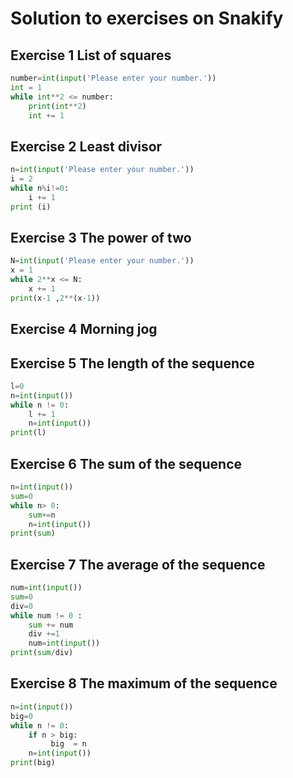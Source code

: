 # Solution to exercises on Snakify 
## Exercise 1 List of squares
```.py
number=int(input('Please enter your number.'))
int = 1
while int**2 <= number:
    print(int**2)
    int += 1
```

## Exercise 2 Least divisor
```.py
n=int(input('Please enter your number.'))
i = 2
while n%i!=0:
    i += 1 
print (i)
```

## Exercise 3 The power of two
```.py
N=int(input('Please enter your number.'))
x = 1
while 2**x <= N:
    x += 1 
print(x-1 ,2**(x-1))
```

## Exercise 4 Morning jog

## Exercise 5 The length of the sequence
```.py
l=0
n=int(input())
while n != 0:
    l += 1
    n=int(input())
print(l)
```

## Exercise 6 The sum of the sequence
```.py
n=int(input())
sum=0
while n> 0:
    sum+=n
    n=int(input())
print(sum)
```

## Exercise 7 The average of the sequence
```.py
num=int(input())
sum=0
div=0
while num != 0 :
    sum += num
    div +=1
    num=int(input())
print(sum/div)
```

## Exercise 8 The maximum of the sequence
```.py
n=int(input())
big=0
while n != 0:
    if n > big:
         big  = n
    n=int(input())
print(big)
```





    








    










 
